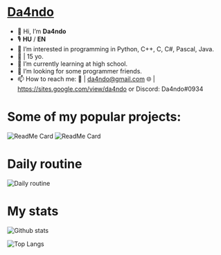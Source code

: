 # [Da4ndo](https://sites.google.com/view/da4ndo)

- 👋 Hi, I’m **Da4ndo**
- 🎙️ **HU** / **EN**
- 👀 I’m interested in programming in Python, C++, C, C#, Pascal, Java.
- 🎉 | 15 yo.
- 🌱 I’m currently learning at high school.
- 💞️ I’m looking for some programmer friends.
- 📫 How to reach me: 📧 | da4ndo@gmail.com 🌐 | https://sites.google.com/view/da4ndo or Discord: Da4ndo#0934

# Some of my popular projects:
![ReadMe Card](https://github-readme-stats.vercel.app/api/pin/?username=mesteri05&repo=CEngine)
![ReadMe Card](https://github-readme-stats.vercel.app/api/pin/?username=mesteri05&repo=USB.ENC)

# Daily routine

![Daily routine](https://github.com/Mesteri05/Mesteri05/blob/main/daily_routine.jpg?raw=true)

# My stats

![Github stats](https://github-readme-stats.vercel.app/api?username=Mesteri05&count_private=true&show_icons=true&theme=radical&layout=compact)

![Top Langs](https://github-readme-stats.vercel.app/api/top-langs/?username=Mesteri05&layout=compact&langs_count=100&hide=Mathematica,Kotlin,Shell,ShaderLab,GLSL,HLSL&theme=radical&exclude_repo=Planet-Portal,OverheatingChaosGame,FizzBuzz-EVERYTHING,ELEVATEgame,Eltusa1,Eltusa2,Eltusa3,Eltusa,AR-RR,ELECTRIFIED)
